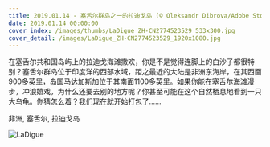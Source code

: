 ```yaml
---
title: 2019.01.14 - 塞舌尔群岛之一的拉迪戈岛 (© Oleksandr Dibrova/Adobe Stock)
date: 2019.01.14 00:00:00
cover_index: /images/thumbs/LaDigue_ZH-CN2774523529_533x300.jpg
cover_detail: /images/LaDigue_ZH-CN2774523529_1920x1080.jpg
---
```


在塞舌尔共和国岛屿上的拉迪戈海滩撒欢，你是不是觉得连脚上的白沙子都很特别？塞舌尔群岛位于印度洋的西部水域，距之最近的大陆是非洲东海岸，在其西面900多英里，岛国马达加斯加位于其南面1100多英里。如果你能在塞舌尔海滩漫步，冲浪嬉戏，为什么还要去别的地方呢？你甚至可能在这个自然栖息地看到一只大乌龟。你猜怎么着？我们现在就开始打包了……

非洲, 塞舌尔, 拉迪戈岛

![LaDigue](/images/LaDigue_ZH-CN2774523529_1920x1080.jpg)
